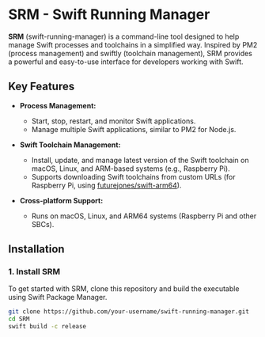 # SRM - Swift Running Manager

**SRM** (swift-running-manager) is a command-line tool designed to help manage Swift processes and toolchains in a simplified way. Inspired by PM2 (process management) and swiftly (toolchain management), SRM provides a powerful and easy-to-use interface for developers working with Swift.

## Key Features

- **Process Management:**
  - Start, stop, restart, and monitor Swift applications.
  - Manage multiple Swift applications, similar to PM2 for Node.js.
  
- **Swift Toolchain Management:**
  - Install, update, and manage latest version of the Swift toolchain on macOS, Linux, and ARM-based systems (e.g., Raspberry Pi).
  - Supports downloading Swift toolchains from custom URLs (for Raspberry Pi, using [futurejones/swift-arm64](https://github.com/futurejones/swift-arm64)).

- **Cross-platform Support:**
  - Runs on macOS, Linux, and ARM64 systems (Raspberry Pi and other SBCs).
  
## Installation

### 1. Install SRM

To get started with SRM, clone this repository and build the executable using Swift Package Manager.

```bash
git clone https://github.com/your-username/swift-running-manager.git
cd SRM
swift build -c release
